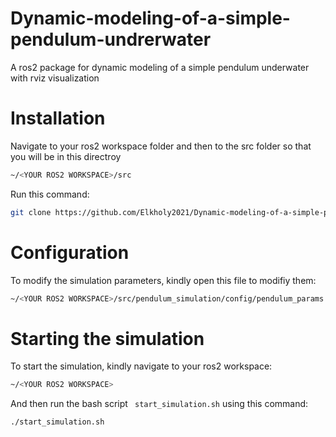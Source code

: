 # Dynamic-modeling-of-a-simple-pendulum-undrerwater
A ros2 package for dynamic modeling of a simple pendulum underwater with rviz visualization

# Installation #
Navigate to your ros2 workspace folder and then to the src folder so that you will be in this directroy

```bash
~/<YOUR ROS2 WORKSPACE>/src
```

Run this command:

```bash
git clone https://github.com/Elkholy2021/Dynamic-modeling-of-a-simple-pendulum-undrerwater.git
```

# Configuration #
To modify the simulation parameters, kindly open this file to modifiy them:
```bash
~/<YOUR ROS2 WORKSPACE>/src/pendulum_simulation/config/pendulum_params.yaml
```


# Starting the simulation #
To start the simulation, kindly navigate to your ros2 workspace:
```bash
~/<YOUR ROS2 WORKSPACE>
```
And then run the bash script ``` start_simulation.sh``` using this command:
```bash
./start_simulation.sh
```

